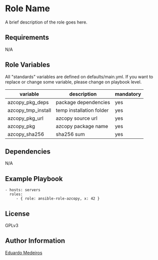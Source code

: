Role Name
=========

A brief description of the role goes here.

Requirements
------------
N/A


Role Variables
--------------

All "standards" variables are defined on defaults/main.yml.
If you want to replace or change some variable, please change on playbook level.

| variable | description | mandatory |
|----------|-------------|-----------|
| azcopy_pkg_deps | package dependencies | yes |
| azcopy_tmp_install | temp installation folder | yes |
| azcopy_pkg_url | azcopy source url | yes |
| azcopy_pkg | azcopy package name | yes |
| azcopy_sha256 |sha256 sum  | yes |

Dependencies
------------

N/A

Example Playbook
----------------

    - hosts: servers
      roles:
         - { role: ansible-role-azcopy, x: 42 }

License
-------

GPLv3

Author Information
------------------

[Eduardo Medeiros](https://www.emedeiros.me/)
